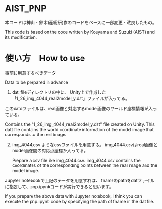 # AIST_PNP 
 本コードは神山・鈴木(産総研)作のコードをベースに一部変更・改良したもの。
 
 This code is based on the code written by Kouyama and Suzuki (AIST) and its modification.

# 使い方　How to use
事前に用意するべきデータ

Data to be prepared in advance

1. dat_fileディレクトリの中に、
Unity上で作成した「1_26_img_4044_real2model_y.dat」ファイルが入ってる。

このdatdファイルは、real画像と対応するmodel画像のワールド座標情報が入っている。
   
Contains the "1_26_img_4044_real2model_y.dat" file created on Unity.
This datt file contains the world coordinate information of the model image that corresponds to the real image.

2. img_4044.csv ようなcsvファイルを用意する。
   img_4044.csvはreal画像とmodel画像間の対応点座標が入ってる。

   Prepare a csv file like img_4044.csv.
   img_4044.csv contains the coordinates of the corresponding points between the real image and the model image.
   
  
Jupyter notebookで上記のデータを用意すれば、
fnameのpathをdatファイルに指定して、pnp.ipynbコードが実行できると思います。

If you prepare the above data with Jupyter notebook,
I think you can execute the pnp.ipynb code  by specifying the path of fname in the dat file.
